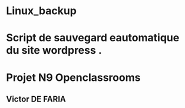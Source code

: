 # Linux_backup

# Script de sauvegard eautomatique du site wordpress . 
# Projet N9 Openclassrooms

## Victor DE FARIA


